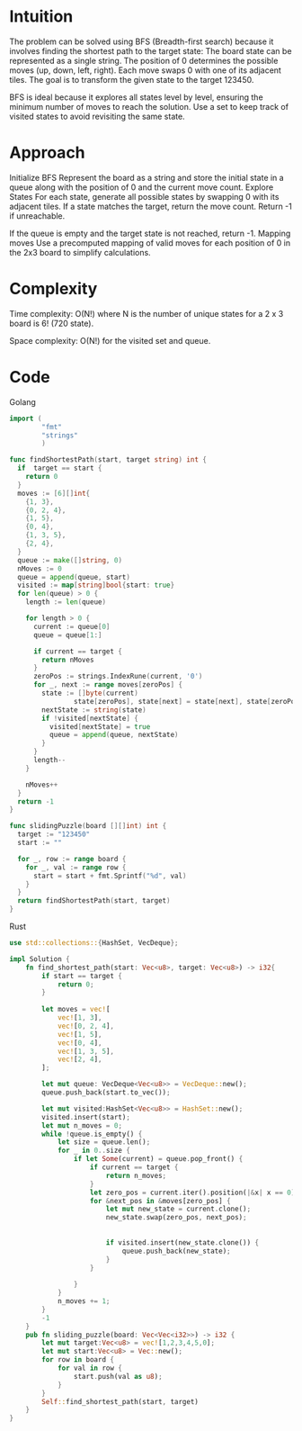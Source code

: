 # Intuition

The problem can be solved using BFS (Breadth-first search) because it involves finding the shortest path to the target state:
The board state can be represented as a single string.
The position of 0 determines the possible moves (up, down, left, right). Each move swaps 0 with one of its adjacent tiles.
The goal is to transform the given state to the target 123450.

BFS is ideal because it explores all states level by level, ensuring the minimum number of moves to reach the solution.
Use a set to keep track of visited states to avoid revisiting the same state.
# Approach

Initialize BFS
Represent the board as a string and store the initial state in a queue along with the position of 0 and the current move count.
Explore States
For each state, generate all possible states by swapping 0 with its adjacent tiles.
If a state matches the target, return the move count.
Return -1 if unreachable.

If the queue is empty and the target state is not reached, return -1.
Mapping moves
Use a precomputed mapping of valid moves for each position of 0 in the 2x3 board to simplify calculations.
# Complexity

Time complexity: O(N!) where N is the number of unique states for a 2 x 3 board is 6! (720 state).

Space complexity: O(N!) for the visited set and queue.


# Code

Golang
```go
import (
        "fmt"
        "strings"
        )

func findShortestPath(start, target string) int {
  if  target == start {
    return 0
  }
  moves := [6][]int{
    {1, 3},
    {0, 2, 4},
    {1, 5},
    {0, 4},
    {1, 3, 5},
    {2, 4},
  }
  queue := make([]string, 0)
  nMoves := 0
  queue = append(queue, start)
  visited := map[string]bool{start: true}
  for len(queue) > 0 {
    length := len(queue)

    for length > 0 {
      current := queue[0]
      queue = queue[1:]

      if current == target {
        return nMoves
      }
      zeroPos := strings.IndexRune(current, '0')
      for _, next := range moves[zeroPos] {
        state := []byte(current)
                state[zeroPos], state[next] = state[next], state[zeroPos]
        nextState := string(state)
        if !visited[nextState] {
          visited[nextState] = true
          queue = append(queue, nextState)
        }
      }
      length--
    }

    nMoves++
  }
  return -1
}

func slidingPuzzle(board [][]int) int {
  target := "123450"
  start := ""

  for _, row := range board {
    for _, val := range row {
      start = start + fmt.Sprintf("%d", val)
    }
  }
  return findShortestPath(start, target)
}
```

Rust

```rust
use std::collections::{HashSet, VecDeque};

impl Solution {
    fn find_shortest_path(start: Vec<u8>, target: Vec<u8>) -> i32{
        if start == target {
            return 0;
        }
        
        let moves = vec![
            vec![1, 3],      
            vec![0, 2, 4],   
            vec![1, 5],      
            vec![0, 4],      
            vec![1, 3, 5],   
            vec![2, 4],
        ];

        let mut queue: VecDeque<Vec<u8>> = VecDeque::new();
        queue.push_back(start.to_vec());

        let mut visited:HashSet<Vec<u8>> = HashSet::new();
        visited.insert(start);
        let mut n_moves = 0;
        while !queue.is_empty() {
            let size = queue.len();
            for _ in 0..size {
                if let Some(current) = queue.pop_front() {
                    if current == target {
                        return n_moves;
                    }
                    let zero_pos = current.iter().position(|&x| x == 0).unwrap();
                    for &next_pos in &moves[zero_pos] {
                        let mut new_state = current.clone();
                        new_state.swap(zero_pos, next_pos);
                        
        
                        if visited.insert(new_state.clone()) {
                            queue.push_back(new_state);
                        }
                    }
                    
                }
            }
            n_moves += 1;
        }
        -1
    }
    pub fn sliding_puzzle(board: Vec<Vec<i32>>) -> i32 {
        let mut target:Vec<u8> = vec![1,2,3,4,5,0];
        let mut start:Vec<u8> = Vec::new();
        for row in board {
            for val in row {
                start.push(val as u8);
            }
        }
        Self::find_shortest_path(start, target)
    }
}

```
